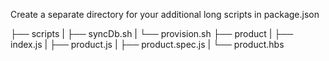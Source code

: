 Create a separate directory for your additional long scripts in package.json

├── scripts
| ├── syncDb.sh
| └── provision.sh
├── product
| ├── index.js
| ├── product.js
| ├── product.spec.js
| └── product.hbs
